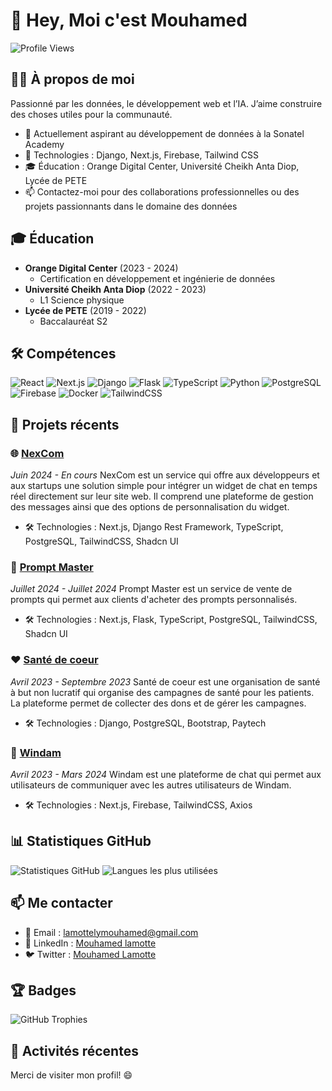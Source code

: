 # 👋 Hey, Moi c'est Mouhamed

![Profile Views](https://komarev.com/ghpvc/?username=mouhamedlamotte&color=blue)

## 🧑‍💻 À propos de moi

Passionné par les données, le développement web et l’IA. J’aime construire des choses utiles pour la communauté.

- 🌱 Actuellement aspirant au développement de données à la Sonatel Academy
- 💬 Technologies : Django, Next.js, Firebase, Tailwind CSS
- 🎓 Éducation : Orange Digital Center, Université Cheikh Anta Diop, Lycée de PETE
- 📫 Contactez-moi pour des collaborations professionnelles ou des projets passionnants dans le domaine des données

## 🎓 Éducation

- **Orange Digital Center** (2023 - 2024)
  - Certification en développement et ingénierie de données
- **Université Cheikh Anta Diop** (2022 - 2023)
  - L1 Science physique
- **Lycée de PETE** (2019 - 2022)
  - Baccalauréat S2

## 🛠️ Compétences

![React](https://img.shields.io/badge/-React-61DAFB?style=flat-square&logo=react&logoColor=black)
![Next.js](https://img.shields.io/badge/-Next.js-000000?style=flat-square&logo=next.js&logoColor=white)
![Django](https://img.shields.io/badge/-Django-092E20?style=flat-square&logo=django&logoColor=white)
![Flask](https://img.shields.io/badge/-Flask-000000?style=flat-square&logo=flask&logoColor=white)
![TypeScript](https://img.shields.io/badge/-TypeScript-3178C6?style=flat-square&logo=typescript&logoColor=white)
![Python](https://img.shields.io/badge/-Python-3776AB?style=flat-square&logo=python&logoColor=white)
![PostgreSQL](https://img.shields.io/badge/-PostgreSQL-336791?style=flat-square&logo=postgresql&logoColor=white)
![Firebase](https://img.shields.io/badge/-Firebase-FFCA28?style=flat-square&logo=firebase&logoColor=black)
![Docker](https://img.shields.io/badge/-Docker-2496ED?style=flat-square&logo=docker&logoColor=white)
![TailwindCSS](https://img.shields.io/badge/-TailwindCSS-38B2AC?style=flat-square&logo=tailwind-css&logoColor=white)

## 🚀 Projets récents

### 🌐 [NexCom](https://github.com/MouhamedLamotte/NexCom)
*Juin 2024 - En cours*
NexCom est un service qui offre aux développeurs et aux startups une solution simple pour intégrer un widget de chat en temps réel directement sur leur site web. Il comprend une plateforme de gestion des messages ainsi que des options de personnalisation du widget.

- 🛠️ Technologies : Next.js, Django Rest Framework, TypeScript, PostgreSQL, TailwindCSS, Shadcn UI

### 💬 [Prompt Master](https://github.com/MouhamedLamotte/PromptMaster)
*Juillet 2024 - Juillet 2024*
Prompt Master est un service de vente de prompts qui permet aux clients d'acheter des prompts personnalisés.

- 🛠️ Technologies : Next.js, Flask, TypeScript, PostgreSQL, TailwindCSS, Shadcn UI

### ❤️ [Santé de coeur](https://github.com/MouhamedLamotte/SantedeCoeur)
*Avril 2023 - Septembre 2023*
Santé de coeur est une organisation de santé à but non lucratif qui organise des campagnes de santé pour les patients. La plateforme permet de collecter des dons et de gérer les campagnes.

- 🛠️ Technologies : Django, PostgreSQL, Bootstrap, Paytech

### 💬 [Windam](https://github.com/MouhamedLamotte/Windam)
*Avril 2023 - Mars 2024*
Windam est une plateforme de chat qui permet aux utilisateurs de communiquer avec les autres utilisateurs de Windam.

- 🛠️ Technologies : Next.js, Firebase, TailwindCSS, Axios

## 📊 Statistiques GitHub

![Statistiques GitHub](https://github-readme-stats.vercel.app/api?username=mouhamedlamotte&show_icons=true&theme=radical)
![Langues les plus utilisées](https://github-readme-stats.vercel.app/api/top-langs/?username=mouhamedlamotte&layout=compact&theme=radical)

## 📫 Me contacter

- 📧 Email : [lamottelymouhamed@gmail.com](mailto:mouhamedlamotte.dev@gmail.com)
- 💼 LinkedIn : [Mouhamed lamotte](https://www.linkedin.com/in/mouhamedlamotte)
- 🐦 Twitter : [Mouhamed Lamotte](https://twitter.com/mouhamedlamotte)

## 🏆 Badges

![GitHub Trophies](https://github-profile-trophy.vercel.app/?username=mouhamedlamotte&theme=onedark)

## 🔧 Activités récentes

<!--START_SECTION:activity
1. 🎉 Terminé [Nom de l'activité ou du projet]
2. 📝 Édité [Nom du fichier]
END_SECTION:activity-->

Merci de visiter mon profil! 😄
